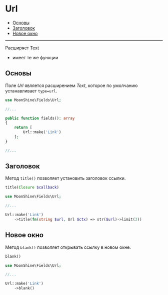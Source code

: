 # Url

  - [Основы](#basics)
  - [Заголовок](#title)
  - [Новое окно](#blank)

---

Расширяет [Text](/docs/{{version}}/fields/text)
* имеет те же функции

<a name="basics"></a>
## Основы

Поле *Url* является расширением *Text*, которое по умолчанию устанавливает `type=url`.

```php
use MoonShine\Fields\Url;

//...

public function fields(): array
{
    return [
        Url::make('Link')
    ];
}

//...
```

<a name="title"></a>
## Заголовок

Метод `title()` позволяет установить заголовок ссылки.

```php
title(Closure $callback)
```
  
```php
use MoonShine\Fields\Url;

//...

Url::make('Link')
    ->title(fn(string $url, Url $ctx) => str($url)->limit(3))
```

<a name="blank"></a>
## Новое окно

Метод `blank()` позволяет открывать ссылку в новом окне.

```php
blank()
```
    
```php
use MoonShine\Fields\Url;

//...

Url::make('Link')
    ->blank()
```
